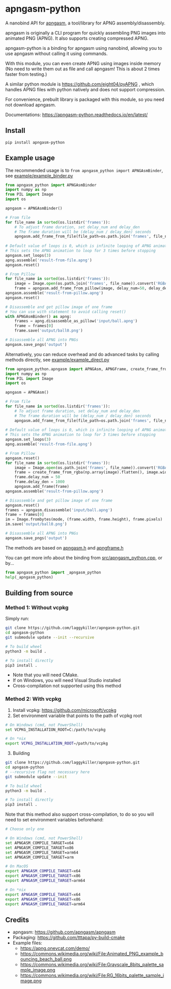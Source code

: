 # apngasm-python

A nanobind API for [apngasm](https://github.com/apngasm/apngasm), a tool/library for APNG assembly/disassembly.

apngasm is originally a CLI program for quickly assembling PNG images into animated PNG (APNG). It also supports creating compressed APNG.

apngasm-python is a binding for apngasm using nanobind, allowing you to use apngasm without calling it using commands.

With this module, you can even create APNG using images inside memory (No need to write them out as file and call apngasm! This is about 2 times faster from testing.)

A similar python module is https://github.com/eight04/pyAPNG , which handles APNG files with python natively and does not support compression.

For convenience, prebuilt library is packaged with this module, so you need not download apngasm.

Documentations: https://apngasm-python.readthedocs.io/en/latest/

## Install
```
pip install apngasm-python
```

## Example usage
The recommended usage is to `from apngasm_python import APNGAsmBinder`, see [example/example_binder.py](example/example_binder.py)
```python
from apngasm_python import APNGAsmBinder
import numpy as np
from PIL import Image
import os

apngasm = APNGAsmBinder()

# From file
for file_name in sorted(os.listdir('frames')):
    # To adjust frame duration, set delay_num and delay_den
    # The frame duration will be (delay_num / delay_den) seconds
    apngasm.add_frame_from_file(file_path=os.path.join('frames', file_name), delay_num=100, delay_den=1000)
    
# Default value of loops is 0, which is infinite looping of APNG animation
# This sets the APNG animation to loop for 3 times before stopping
apngasm.set_loops(3)
apng.assemble('result-from-file.apng')
apngasm.reset()

# From Pillow
for file_name in sorted(os.listdir('frames')):
    image = Image.open(os.path.join('frames', file_name)).convert('RGBA')
    frame = apngasm.add_frame_from_pillow(image, delay_num=50, delay_den=1000)
apngasm.assemble('result-from-pillow.apng')
apngasm.reset()

# Disassemble and get pillow image of one frame
# You can use with statement to avoid calling reset()
with APNGAsmBinder() as apng:
    frames = apng.disassemble_as_pillow('input/ball.apng')
    frame = frames[0]
    frame.save('output/ball0.png')

# Disassemble all APNG into PNGs
apngasm.save_pngs('output')
```

Alternatively, you can reduce overhead and do advanced tasks by calling methods directly, see [example/example_direct.py](example/example_direct.py)
```python
from apngasm_python.apngasm import APNGAsm, APNGFrame, create_frame_from_rgb, create_frame_from_rgba
import numpy as np
from PIL import Image
import os

apngasm = APNGAsm()

# From file
for file_name in sorted(os.listdir('frames')):
    # To adjust frame duration, set delay_num and delay_den
    # The frame duration will be (delay_num / delay_den) seconds
    apngasm.add_frame_from_file(file_path=os.path.join('frames', file_name), delay_num=100, delay_den=1000)
    
# Default value of loops is 0, which is infinite looping of APNG animation
# This sets the APNG animation to loop for 3 times before stopping
apngasm.set_loops(3)
apng.assemble('result-from-file.apng')

# From Pillow
apngasm.reset()
for file_name in sorted(os.listdir('frames')):
    image = Image.open(os.path.join('frames', file_name)).convert('RGBA')
    frame = create_frame_from_rgba(np.array(image).flatten(), image.width, image.height)
    frame.delay_num = 50
    frame.delay_den = 1000
    apngasm.add_frame(frame)
apngasm.assemble('result-from-pillow.apng')

# Disassemble and get pillow image of one frame
apngasm.reset()
frames = apngasm.disassemble('input/ball.apng')
frame = frames[0]
im = Image.frombytes(mode, (frame.width, frame.height), frame.pixels)
im.save('output/ball0.png')

# Disassemble all APNG into PNGs
apngasm.save_pngs('output')
```

The methods are based on [apngasm.h](https://github.com/apngasm/apngasm/blob/master/lib/src/apngasm.h) and [apngframe.h](https://github.com/apngasm/apngasm/blob/master/lib/src/apngframe.h)

You can get more info about the binding from [src/apngasm_python.cpp](src/apngasm_python.cpp), or by...

```python
from apngasm_python import _apngasm_python
help(_apngasm_python)
```

## Building from source
### Method 1: Without vcpkg
Simply run:
```bash
git clone https://github.com/laggykiller/apngasm-python.git
cd apngasm-python
git submodule update --init --recursive

# To build wheel
python3 -m build .

# To install directly
pip3 install .
```

- Note that you will need CMake.
- If on Windows, you will need Visual Studio installed
- Cross-compilation not supported using this method

### Method 2: With vcpkg
1. Install vcpkg: https://github.com/microsoft/vcpkg
2. Set environment variable that points to the path of vcpkg root
```bash
# On Windows (cmd, not PowerShell)
set VCPKG_INSTALLATION_ROOT=C:/path/to/vcpkg

# On *nix
export VCPKG_INSTALLATION_ROOT=/path/to/vcpkg
```

3. Building
```bash
git clone https://github.com/laggykiller/apngasm-python.git
cd apngasm-python
# --recursive flag not necessary here
git submodule update --init

# To build wheel
python3 -m build .

# To install directly
pip3 install .
```

Note that this method also support cross-compilation,
to do so you will need to set environment variables beforehand:
```bash
# Choose only one

# On Windows (cmd, not PowerShell)
set APNGASM_COMPILE_TARGET=x64
set APNGASM_COMPILE_TARGET=x86
set APNGASM_COMPILE_TARGET=arm64
set APNGASM_COMPILE_TARGET=arm

# On MacOS
export APNGASM_COMPILE_TARGET=x64
export APNGASM_COMPILE_TARGET=x86
export APNGASM_COMPILE_TARGET=arm64

# On *nix
export APNGASM_COMPILE_TARGET=x64
export APNGASM_COMPILE_TARGET=x86
export APNGASM_COMPILE_TARGET=arm64
```

## Credits
- apngasm: https://github.com/apngasm/apngasm
- Packaging: https://github.com/tttapa/py-build-cmake
- Example files:
    - https://apng.onevcat.com/demo/
    - https://commons.wikimedia.org/wiki/File:Animated_PNG_example_bouncing_beach_ball.png
    - https://commons.wikimedia.org/wiki/File:Grayscale_8bits_palette_sample_image.png
    - https://commons.wikimedia.org/wiki/File:RG_16bits_palette_sample_image.png
